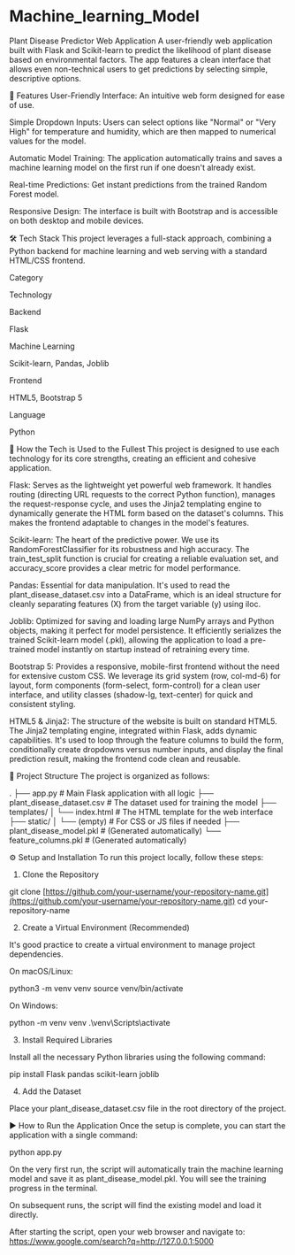 ﻿# Machine_learning_Model

 Plant Disease Predictor Web Application
A user-friendly web application built with Flask and Scikit-learn to predict the likelihood of plant disease based on environmental factors. The app features a clean interface that allows even non-technical users to get predictions by selecting simple, descriptive options.

🌟 Features
User-Friendly Interface: An intuitive web form designed for ease of use.

Simple Dropdown Inputs: Users can select options like "Normal" or "Very High" for temperature and humidity, which are then mapped to numerical values for the model.

Automatic Model Training: The application automatically trains and saves a machine learning model on the first run if one doesn't already exist.

Real-time Predictions: Get instant predictions from the trained Random Forest model.

Responsive Design: The interface is built with Bootstrap and is accessible on both desktop and mobile devices.

🛠️ Tech Stack
This project leverages a full-stack approach, combining a Python backend for machine learning and web serving with a standard HTML/CSS frontend.

Category

Technology

Backend

Flask

Machine Learning

Scikit-learn, Pandas, Joblib

Frontend

HTML5, Bootstrap 5

Language

Python

🚀 How the Tech is Used to the Fullest
This project is designed to use each technology for its core strengths, creating an efficient and cohesive application.

Flask: Serves as the lightweight yet powerful web framework. It handles routing (directing URL requests to the correct Python function), manages the request-response cycle, and uses the Jinja2 templating engine to dynamically generate the HTML form based on the dataset's columns. This makes the frontend adaptable to changes in the model's features.

Scikit-learn: The heart of the predictive power. We use its RandomForestClassifier for its robustness and high accuracy. The train_test_split function is crucial for creating a reliable evaluation set, and accuracy_score provides a clear metric for model performance.

Pandas: Essential for data manipulation. It's used to read the plant_disease_dataset.csv into a DataFrame, which is an ideal structure for cleanly separating features (X) from the target variable (y) using iloc.

Joblib: Optimized for saving and loading large NumPy arrays and Python objects, making it perfect for model persistence. It efficiently serializes the trained Scikit-learn model (.pkl), allowing the application to load a pre-trained model instantly on startup instead of retraining every time.

Bootstrap 5: Provides a responsive, mobile-first frontend without the need for extensive custom CSS. We leverage its grid system (row, col-md-6) for layout, form components (form-select, form-control) for a clean user interface, and utility classes (shadow-lg, text-center) for quick and consistent styling.

HTML5 & Jinja2: The structure of the website is built on standard HTML5. The Jinja2 templating engine, integrated within Flask, adds dynamic capabilities. It's used to loop through the feature columns to build the form, conditionally create dropdowns versus number inputs, and display the final prediction result, making the frontend code clean and reusable.

📁 Project Structure
The project is organized as follows:

.
├── app.py                  # Main Flask application with all logic
├── plant_disease_dataset.csv # The dataset used for training the model
├── templates/
│   └── index.html          # The HTML template for the web interface
├── static/
│   └── (empty)             # For CSS or JS files if needed
├── plant_disease_model.pkl   # (Generated automatically)
└── feature_columns.pkl     # (Generated automatically)

⚙️ Setup and Installation
To run this project locally, follow these steps:

1. Clone the Repository

git clone [https://github.com/your-username/your-repository-name.git](https://github.com/your-username/your-repository-name.git)
cd your-repository-name

2. Create a Virtual Environment (Recommended)

It's good practice to create a virtual environment to manage project dependencies.

On macOS/Linux:

python3 -m venv venv
source venv/bin/activate

On Windows:

python -m venv venv
.\venv\Scripts\activate

3. Install Required Libraries

Install all the necessary Python libraries using the following command:

pip install Flask pandas scikit-learn joblib

4. Add the Dataset

Place your plant_disease_dataset.csv file in the root directory of the project.

▶️ How to Run the Application
Once the setup is complete, you can start the application with a single command:

python app.py

On the very first run, the script will automatically train the machine learning model and save it as plant_disease_model.pkl. You will see the training progress in the terminal.

On subsequent runs, the script will find the existing model and load it directly.

After starting the script, open your web browser and navigate to:
https://www.google.com/search?q=http://127.0.0.1:5000
